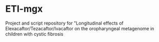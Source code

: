 # ETI-mgx
Project and script repository for "Longitudinal effects of Elexacaftor/Tezacaftor/Ivacaftor on the oropharyngeal metagenome in children with cystic fibrosis
